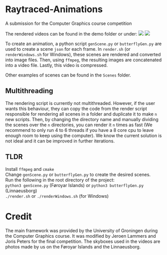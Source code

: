 # Raytraced-Animations
A submission for the Computer Graphics course competition

The rendered videos can be found in the demo folder or under:
[![](http://img.youtube.com/vi/-m9zLEQgo_c/0.jpg)](http://www.youtube.com/watch?v=-m9zLEQgo_c "")
[![](http://img.youtube.com/vi/cvG-viEHaoA/0.jpg)](http://www.youtube.com/watch?v=cvG-viEHaoA "")

To create an animation, a python script `genScene.py` or `butterflyGen.py` are used to create a scene `json` for each frame. In `render.sh` (or `renderWindows.sh` for Windows), these scenes are rendered and converted into image files. Then, using `ffmpeg`, the resulting images are concatenated into a video file. Lastly, this video is compressed.

Other examples of scenes can be found in the `Scenes` folder.

## Multithreading
The rendering script is currently not multithreaded. However, if the user wants this behaviour, they can copy the code from the render script responsible for rendering all scenes in a folder and duplicate it to make `n` new scripts. Then, by changing the directory name and manually dividing the scenes over the `n` directories, you can render it `n` times as fast (We recommend to only run 4 to 6 threads if you have a 8 core cpu to leave enough room to keep using the computer). We know the current solution is not ideal and it can be improved in further iterations.

## TLDR
Install `ffmpeg` and `cmake` \
Change `genScene.py` or `butterflyGen.py` to create the desired scenes. \
Run the following in the root directory of the project: \
`python3 genScene.py` (Føroyar Islands) or `python3 butterflyGen.py` (Linnaeusborg)\
`./render.sh` or `./renderWindows.sh` (for Windows)

# Credit
The main framework was provided by the University of Groningen during the Computer Graphics course. It was modified by Jeroen Lammers and Joris Peters for the final competition.
The skyboxes used in the videos are photos made by us on the Føroyar Islands and the Linnaeusborg.
